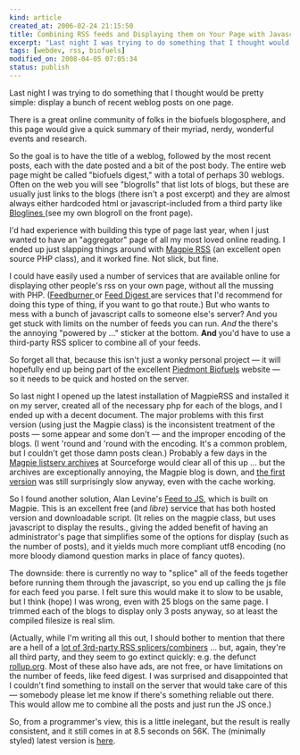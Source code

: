 ```yaml
--- 
kind: article
created_at: 2006-02-24 21:15:50
title: Combining RSS feeds and Displaying them on Your Page with Javascript and PHP
excerpt: "Last night I was trying to do something that I thought would be pretty simple: display a bunch of recent weblog posts on one page. "
tags: [webdev, rss, biofuels]
modified_on: 2008-04-05 07:05:34
status: publish
---
```


Last night I was trying to do something that I thought would be pretty simple: display a bunch of recent weblog posts on one page. 

There is a great online community of folks in the biofuels blogosphere, and this page would give a quick summary of their myriad, nerdy, wonderful events and research. 

So the goal is to have the title of a weblog, followed by the most recent posts, each with the date posted and a bit of the post body. The entire web page might be called "biofuels digest," with a total of perhaps 30 weblogs. Often on the web you will see "blogrolls" that list lots of blogs, but these are usually just links to the blogs (there isn't a post excerpt) and they are almost always either hardcoded html or javascript-included from a third party like <a href="http://www.bloglines.com">Bloglines </a>(see my own blogroll on the front page). 

I'd had experience with building this type of page last year, when I just wanted to have an "aggregator" page of all my most loved online reading. I ended up just slapping things around with <a href="http://magpierss.sourceforge.net/">Magpie RSS</a> (an excellent open source PHP class), and it worked fine.  Not slick, but fine. 

I could have easily used a number of services that are available online for displaying other people's rss on your own page, without all the mussing with PHP. (<a href="http://www.feedburner.com/fb/a/home">Feedburner </a> or <a href="http://www.feeddigest.com/">Feed Digest </a>are services that I'd recommend for doing this type of thing, if you want to go that route.)  But who wants to mess with a bunch of javascript calls to someone else's server? And you get stuck with limits on the number of feeds you can run. <em>And </em>the there's the annoying "powered by ..." sticker at the bottom. <strong>And </strong>you'd have to use a third-party RSS splicer to combine all of your feeds.

So forget all that, because this isn't just a wonky personal project &mdash; it will hopefully end up being part of the excellent <a href="http://www.biofuels.coop/">Piedmont Biofuels</a> website &mdash; so  it needs to be quick and hosted on the server.  

So last night I opened up the latest installation of MagpieRSS and installed it on my server, created all of the necessary php for each of the blogs, and I ended up with a decent document. The major problems with this first version (using just the Magpie class) is the inconsistent treatment of the posts &mdash; some appear and some don't &mdash; and the improper encoding of the blogs. (I went 'round and 'round with the encoding. It's a common problem, but I couldn't get those damn posts clean.) Probably a few days in the <a href="http://sourceforge.net/mailarchive/forum.php?thread_id=9384589&forum_id=12796">Magpie listserv archives</a> at Sourceforge would clear all of this up ... but the archives are exceptionally annoying, the Magpie blog is down, and <a href="http://www.nonprofitdesign.org/biofuels/news/biofuels-aggregator1.php">the first version</a> was still surprisingly slow anyway, even with the cache working.

So I found another solution, Alan Levine's <a href="http://jade.mcli.dist.maricopa.edu/feed/">Feed to JS</a>, which is built on Magpie.  This is an excellent free (and <em>libre</em>) service that has both hosted version and downloadable script. (It relies on the magpie class, but uses javascript to display the results., giving the added benefit of having an administrator's page that simplifies some of the options for display (such as the number of posts), and it yields much more compliant utf8 encoding (no more bloody diamond question marks in place of fancy quotes). 

The downside: there is currently no way to "splice" all of the feeds together before running them through the javascript, so you end up calling the js file for each feed you parse. I felt sure this would make it to slow to be usable, but I think (hope) I was wrong, even with 25 blogs on the same page. I trimmed each of the blogs to display only 3 posts anyway, so at least the compiled filesize is real slim.

(Actually, while I'm writing all this out, I should bother to mention that there are a hell of a <a href="http://cogdogblog.com/2005/10/12/rss-mixers/">lot of 3rd-party RSS splicers/combiners</a> ... but, again, they're all third party, and they seem to go extinct quickly: e.g. the defunct <a href="http://www.rollup.org/">rollup.org</a>. Most of these also have ads, are not free, or have limitations on the number of feeds, like feed digest. I was surprised and disappointed that I couldn't find something to install on the server that would take care of this  &mdash; somebody please let me know if there's something reliable out there. This would allow me to combine all the posts and just run the JS once.) 

So, from a programmer's view, this is a little inelegant, but the result is really consistent, and it still comes in at 8.5 seconds on 56K.  The (minimally styled) latest version is <a href="http://www.nonprofitdesign.org/biofuels/news/biofuels-aggregator3.php">here</a>. 